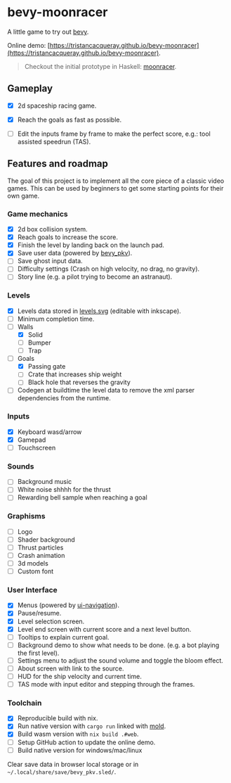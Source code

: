 # bevy-moonracer

A little game to try out [bevy](https://bevyengine.org).

Online demo: [https://tristancacqueray.github.io/bevy-moonracer](https://tristancacqueray.github.io/bevy-moonracer).

> Checkout the initial prototype in Haskell: [moonracer](../moonracer).


## Gameplay

- [x] 2d spaceship racing game.
- [x] Reach the goals as fast as possible.
- [ ] Edit the inputs frame by frame to make the perfect score, e.g.: tool assisted speedrun (TAS).


## Features and roadmap

The goal of this project is to implement all the core piece of a classic video games.
This can be used by beginners to get some starting points for their own game.

### Game mechanics

- [x] 2d box collision system.
- [x] Reach goals to increase the score.
- [x] Finish the level by landing back on the launch pad.
- [x] Save user data (powered by [bevy_pkv](https://github.com/johanhelsing/bevy_pkv)).
- [ ] Save ghost input data.
- [ ] Difficulty settings (Crash on high velocity, no drag, no gravity).
- [ ] Story line (e.g. a pilot trying to become an astranaut).

### Levels

- [x] Levels data stored in [levels.svg](./src/levels.svg) (editable with inkscape).
- [ ] Minimum completion time.
- [ ] Walls
  - [x] Solid
  - [ ] Bumper
  - [ ] Trap
- [ ] Goals
  - [x] Passing gate
  - [ ] Crate that increases ship weight
  - [ ] Black hole that reverses the gravity
- [ ] Codegen at buildtime the level data to remove the xml parser dependencies from the runtime.

### Inputs

- [x] Keyboard wasd/arrow
- [x] Gamepad
- [ ] Touchscreen

### Sounds

- [ ] Background music
- [ ] White noise shhhh for the thrust
- [ ] Rewarding bell sample when reaching a goal

### Graphisms

- [ ] Logo
- [ ] Shader background
- [ ] Thrust particles
- [ ] Crash animation
- [ ] 3d models
- [ ] Custom font

### User Interface

- [x] Menus (powered by [ui-navigation](https://github.com/nicopap/ui-navigation)).
- [x] Pause/resume.
- [x] Level selection screen.
- [x] Level end screen with current score and a next level button.
- [ ] Tooltips to explain current goal.
- [ ] Background demo to show what needs to be done. (e.g. a bot playing the first level).
- [ ] Settings menu to adjust the sound volume and toggle the bloom effect.
- [ ] About screen with link to the source.
- [ ] HUD for the ship velocity and current time.
- [ ] TAS mode with input editor and stepping through the frames.

### Toolchain

- [x] Reproducible build with nix.
- [x] Run native version with `cargo run` linked with [mold](https://github.com/rui314/mold).
- [x] Build wasm version with `nix build .#web`.
- [ ] Setup GitHub action to update the online demo.
- [ ] Build native version for windows/mac/linux

Clear save data in browser local storage or in `~/.local/share/save/bevy_pkv.sled/`.
